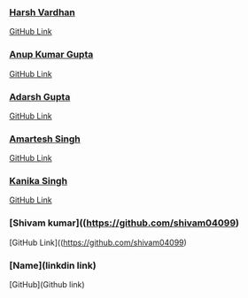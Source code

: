 <!-- add your name and links after the bottom most name -->

### [Harsh Vardhan](https://github.com/harshvardhansb)
 [GitHub Link](https://github.com/harshvardhansb) 
<!-- next name below this line -->

### [Anup Kumar Gupta](https://github.com/anupgupta09)
 [GitHub Link](https://github.com/anupgupta09) 
<!-- next name below this line -->

### [Adarsh Gupta](https://github.com/adarsh1114)
 [GitHub Link](https://github.com/adarsh1114) 
<!-- next name below this line -->

### [Amartesh Singh](https://github.com/im-anahata)
 [GitHub Link](https://github.com/im-anahata) 
<!-- next name below this line -->

### [Kanika Singh](https://github.com/kanikasingh0)
 [GitHub Link](https://github.com/kanikasingh0)
<!-- next name below this line -->

### [Shivam kumar]((https://github.com/shivam04099)
 [GitHub Link]((https://github.com/shivam04099)
<!-- next name below this line -->

### [Name](linkdin link)
 [GitHub](Github link)
<!-- next name below this line -->

